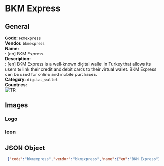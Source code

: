 # BKM Express 
## General 
**Code:** `bkmexpress`  
**Vendor:** `bkmexpress`  
**Name:**  
:	[en] BKM Express  
**Description:**  
: [en] BKM Express is a well-known digital wallet in Turkey that allows its users to link their credit and debit cards to their virtual wallet. BKM Express can be used for online and mobile purchases.  
**Category:** `digital_wallet`  
**Countries:**  
![TR](https://cdnjs.cloudflare.com/ajax/libs/flag-icon-css/3.3.0/flags/4x3/TR.svg#w24)  
 
## Images 
### Logo 
### Icon 
## JSON Object 
```json
 {"code":"bkmexpress","vendor":"bkmexpress","name":{"en":"BKM Express"},"description":{"en":"BKM Express is a well-known digital wallet in Turkey that allows its users to link their credit and debit cards to their virtual wallet. BKM Express can be used for online and mobile purchases."},"countries":["TR"],"category":"digital_wallet"}```  
